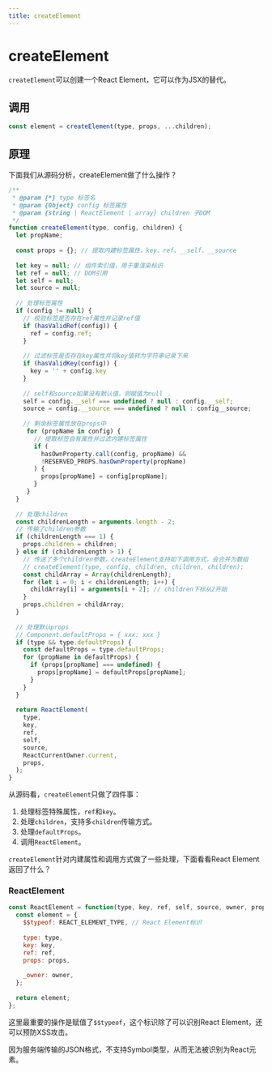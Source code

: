 ```yaml
---
title: createElement
---
```


# createElement

`createElement`可以创建一个React Element，它可以作为JSX的替代。

## 调用

```js
const element = createElement(type, props, ...children);
```

## 原理

下面我们从源码分析，createElement做了什么操作？

```js
/**
 * @param {*} type 标签名
 * @param {Object} config 标签属性
 * @param {string | ReactElement | array} children 子DOM
 */
function createElement(type, config, children) {
  let propName;
  
  const props = {}; // 提取内建标签属性，key、ref、__self、__source
  
  let key = null; // 组件索引值，用于重渲染标识
  let ref = null; // DOM引用
  let self = null;
  let source = null;
  
  // 处理标签属性
  if (config != null) {
    // 校验标签是否存在ref属性并记录ref值
    if (hasValidRef(config)) {
      ref = config.ref;
    }
    
    // 过滤标签是否存在key属性并将key值转为字符串记录下来
    if (hasValidKey(config)) {
      key = '' + config.key
    }
    
    // self和source如果没有默认值，则赋值为null
    self = config.__self === undefined ? null : config.__self;
    source = config.__source === undefined ? null : config__source;
    
    // 剩余标签属性放在props中
     for (propName in config) {
       // 提取标签自有属性并过滤内建标签属性
       if (
         hasOwnProperty.call(config, propName) &&
         !RESERVED_PROPS.hasOwnProperty(propName)
       ) {
         props[propName] = config[propName];
       }
     }
  }
  
  // 处理children
  const childrenLength = arguments.length - 2;
  // 传输了children参数
  if (childrenLength === 1) {
    props.children = children;
  } else if (childrenLength > 1) {
    // 传送了多个children参数，createElement支持如下调用方式，会合并为数组
    // createElement(type, config, children, children, children);
    const childArray = Array(childrenLength);
    for (let i = 0; i < childrenLength; i++) {
      childArray[i] = arguments[i + 2]; // children下标从2开始
    }
    props.children = childArray;
  }
  
  // 处理默认props
  // Component.defaultProps = { xxx: xxx }
  if (type && type.defaultProps) {
    const defaultProps = type.defaultProps;
    for (propName in defaultProps) {
      if (props[propName] === undefined) {
        props[propName] = defaultProps[propName];
      }
    }
  }
  
  return ReactElement(
    type,
    key,
    ref,
    self,
    source,
    ReactCurrentOwner.current,
    props,
  );
}
```

从源码看，`createElement`只做了四件事：

1. 处理标签特殊属性，`ref`和`key`。
2. 处理`children`，支持多`children`传输方式。
3. 处理`defaultProps`。
4. 调用`ReactElement`。

`createElement`针对内建属性和调用方式做了一些处理，下面看看React Element返回了什么？

### ReactElement

```js
const ReactElement = function(type, key, ref, self, source, owner, props) {
  const element = {
    $$typeof: REACT_ELEMENT_TYPE, // React Element标识
    
    type: type,
    key: key,
    ref: ref,
    props: props,
    
    _owner: owner,
  };
  
  return element;
};
```

这里最重要的操作是赋值了`$$typeof`，这个标识除了可以识别React Element，还可以预防XSS攻击。

因为服务端传输的JSON格式，不支持Symbol类型，从而无法被识别为React元素。
